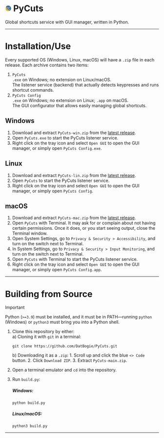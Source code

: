 # <img src="./icons/PyCutsTrayIcon.png" height="20px"> PyCuts
Global shortcuts service with GUI manager, written in Python.

---

# Installation/Use
Every supported OS (Windows, Linux, macOS) will have a `.zip` file in each release. Each archive contains two items:

1. `PyCuts`
<br>`.exe` on Windows; no extension on Linux/macOS.
<br>The listener service (backend) that actually detects keypresses and runs shortcut commands.
2. `PyCuts Config`
<br>`.exe` on Windows; no extension on Linux; `.app` on macOS.
<br>The GUI configurator that allows easily managing global shortcuts.

## Windows
1. Download and extract `PyCuts-win.zip` from the [latest release](https://github.com/DatBogie/PyCuts/releases/latest).
2. Open `PyCuts.exe` to start the PyCuts listener service.
3. Right click on the tray icon and select `Open GUI` to open the GUI manager, or simply open `PyCuts Config.exe`.

## Linux
1. Download and extract `PyCuts-lin.zip` from the [latest release](https://github.com/DatBogie/PyCuts/releases/latest).
2. Open `PyCuts` to start the PyCuts listener service.
3. Right click on the tray icon and select `Open GUI` to open the GUI manager, or simply open `PyCuts Config`.

## macOS
1. Download and extract `PyCuts-mac.zip` from the [latest release](https://github.com/DatBogie/PyCuts/releases/latest).
2. Open `PyCuts` with Terminal. It may ask for or complain about not having certain permissions. Once it does, or you start seeing output, close the Terminal window.
3. Open System Settings, go to `Privacy & Security > Accessibility`, and turn on the switch next to Terminal.
4. In System Settings, go to `Privacy & Security > Input Monitoring`, and turn on the switch next to Terminal.
5. Open `PyCuts` with Terminal to start the PyCuts listener service.
6. Right click on the tray icon and select `Open GUI` to open the GUI manager, or simply open `PyCuts Config.app`.

---

# Building from Source
> [!Important]
> Python (`>=3.9`) must be installed, and it must be in PATH—running `python` (Windows) or `python3` must bring you into a Python shell.

1. Clone this repository by either:
	<br>a) Cloning it with `git` in a terminal:

	```
	git clone https://github.com/DatBogie/PyCuts.git
	```
	b) Downloading it as a `.zip`:
		1. Scroll up and click the blue `<> Code` button.
		2. Click `Download ZIP`.
		3. Extract `PyCuts-main.zip`.
2. Open a terminal emulator and `cd` into the repository.
3. Run `build.py`:
	##### Windows:

	```
	python build.py
	```
	##### Linux/macOS:

	```
	python3 build.py
	```
---